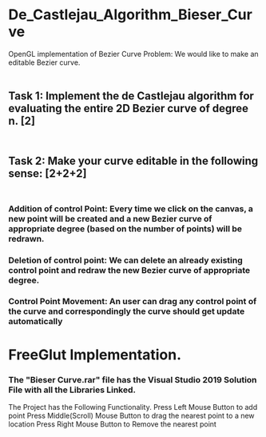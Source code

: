 # De_Castlejau_Algorithm_Bieser_Curve
OpenGL implementation of Bezier Curve
Problem: We would like to make an editable Bezier curve.<br><br>
## Task 1: Implement the de Castlejau algorithm for evaluating the entire 2D Bezier curve of degree n. [2]<br><br>
## Task 2: Make your curve editable in the following sense: [2+2+2]<br><br>
### Addition of control Point: Every time we click on the canvas, a new point will be created and a new Bezier curve of appropriate degree (based on the number of points) will be redrawn.
### Deletion of control point: We can delete an already existing control point and redraw the new Bezier curve of appropriate degree.
### Control Point Movement: An user can drag any control point of the curve and correspondingly the curve should get update automatically

# FreeGlut Implementation.
### The "Bieser Curve.rar" file has the Visual Studio 2019 Solution File with all the Libraries Linked.
The Project has the Following Functionality.
Press Left Mouse Button to add point
Press Middle(Scroll) Mouse Button to drag the nearest point to a new location
Press Right Mouse Button to Remove the nearest point
